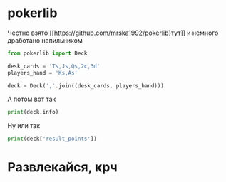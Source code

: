 # pokerlib
Честно взято [[https://github.com/mrska1992/pokerlib}тут]] и немного дработано напильником

```python
from pokerlib import Deck

desk_cards = 'Ts,Js,Qs,2c,3d'
players_hand = 'Ks,As'

deck = Deck(','.join((desk_cards, players_hand)))
```
А потом вот так
```python
print(deck.info)
```
Ну или так
```python
print(deck['result_points'])
```

# Развлекайся, крч


